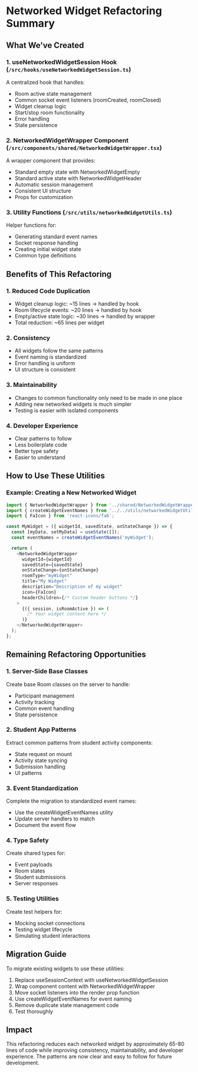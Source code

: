 # Networked Widget Refactoring Summary

## What We've Created

### 1. **useNetworkedWidgetSession Hook** (`/src/hooks/useNetworkedWidgetSession.ts`)
A centralized hook that handles:
- Room active state management
- Common socket event listeners (roomCreated, roomClosed)
- Widget cleanup logic
- Start/stop room functionality
- Error handling
- State persistence

### 2. **NetworkedWidgetWrapper Component** (`/src/components/shared/NetworkedWidgetWrapper.tsx`)
A wrapper component that provides:
- Standard empty state with NetworkedWidgetEmpty
- Standard active state with NetworkedWidgetHeader
- Automatic session management
- Consistent UI structure
- Props for customization

### 3. **Utility Functions** (`/src/utils/networkedWidgetUtils.ts`)
Helper functions for:
- Generating standard event names
- Socket response handling
- Creating initial widget state
- Common type definitions

## Benefits of This Refactoring

### 1. **Reduced Code Duplication**
- Widget cleanup logic: ~15 lines → handled by hook
- Room lifecycle events: ~20 lines → handled by hook
- Empty/active state logic: ~30 lines → handled by wrapper
- Total reduction: ~65 lines per widget

### 2. **Consistency**
- All widgets follow the same patterns
- Event naming is standardized
- Error handling is uniform
- UI structure is consistent

### 3. **Maintainability**
- Changes to common functionality only need to be made in one place
- Adding new networked widgets is much simpler
- Testing is easier with isolated components

### 4. **Developer Experience**
- Clear patterns to follow
- Less boilerplate code
- Better type safety
- Easier to understand

## How to Use These Utilities

### Example: Creating a New Networked Widget

```typescript
import { NetworkedWidgetWrapper } from '../shared/NetworkedWidgetWrapper';
import { createWidgetEventNames } from '../../utils/networkedWidgetUtils';
import { FaIcon } from 'react-icons/fa6';

const MyWidget = ({ widgetId, savedState, onStateChange }) => {
  const [myData, setMyData] = useState([]);
  const eventNames = createWidgetEventNames('myWidget');

  return (
    <NetworkedWidgetWrapper
      widgetId={widgetId}
      savedState={savedState}
      onStateChange={onStateChange}
      roomType="myWidget"
      title="My Widget"
      description="Description of my widget"
      icon={FaIcon}
      headerChildren={/* Custom header buttons */}
    >
      {({ session, isRoomActive }) => (
        /* Your widget content here */
      )}
    </NetworkedWidgetWrapper>
  );
};
```

## Remaining Refactoring Opportunities

### 1. **Server-Side Base Classes**
Create base Room classes on the server to handle:
- Participant management
- Activity tracking
- Common event handling
- State persistence

### 2. **Student App Patterns**
Extract common patterns from student activity components:
- State request on mount
- Activity state syncing
- Submission handling
- UI patterns

### 3. **Event Standardization**
Complete the migration to standardized event names:
- Use the createWidgetEventNames utility
- Update server handlers to match
- Document the event flow

### 4. **Type Safety**
Create shared types for:
- Event payloads
- Room states
- Student submissions
- Server responses

### 5. **Testing Utilities**
Create test helpers for:
- Mocking socket connections
- Testing widget lifecycle
- Simulating student interactions

## Migration Guide

To migrate existing widgets to use these utilities:

1. Replace useSessionContext with useNetworkedWidgetSession
2. Wrap component content with NetworkedWidgetWrapper
3. Move socket listeners into the render prop function
4. Use createWidgetEventNames for event naming
5. Remove duplicate state management code
6. Test thoroughly

## Impact

This refactoring reduces each networked widget by approximately 65-80 lines of code while improving consistency, maintainability, and developer experience. The patterns are now clear and easy to follow for future development.